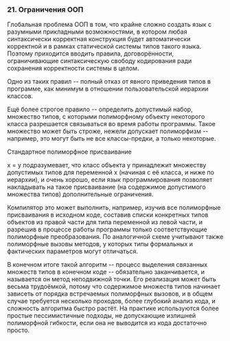 ###  21. Ограничения ООП

Глобальная проблема ООП в том, что крайне сложно создать язык с разумными прикладными возможностями, в котором любая синтаксически корректная конструкция будет автоматически корректной и в рамках статической системы типов такого языка. Поэтому приходится вводить правила, договорённости, ограничивающие синтаксическую свободу кодирования ради сохранения корректности системы в целом.

Одно из таких правил -- полный отказ от явного приведения типов в программе, как минимум в отношении пользовательской иерархии классов.

Ещё более строгое правило -- определить допустимый набор, множество типов, с которыми полиморфному объекту некоторого класса разрешается связываться во время работы программы. Такое множество может быть строже, нежели допускает полиморфизм -- например, это могут быть не все классы-предки, а только некоторые.

Стандартное полиморфное присваивание

x = y
подразумевает, что класс объекта y принадлежит множеству допустимых типов для переменной x (начиная с её класса, и ниже по иерархии), и очень хорошо, если язык программирования позволяет накладывать на такое присваивание (на содержимое допустимого множества типов) дополнительные ограничения.

Компилятор это может выполнить, например, изучив все полиморфные присваивания в исходном коде, составив списки конкретных типов объектов из правой части для типа переменной из левой части, и разрешив в процессе работы программы только соответствующие полиморфные преобразования. По аналогичной схеме учитывают также полиморфные вызовы методов, у которых типы формальных и фактических параметров могут отличаться.

В конечном итоге такой алгоритм -- процесс выделения связанных множеств типов в конечном коде -- обязательно заканчивается, и называется он метод неподвижной точки. Его реализация может быть весьма трудоёмкой, потому что содержимое множеств типов начинает зависеть от порядка встречаемых полиморфных вызовов, и в общем случае требуется несколько проходов, более глубокий анализ кода, и сложность алгоритма быстро растёт. На практике используются более простые пессимистичные подходы, не допускающие излишней полиморфной гибкости, если она не выводится из кода достаточно просто.
